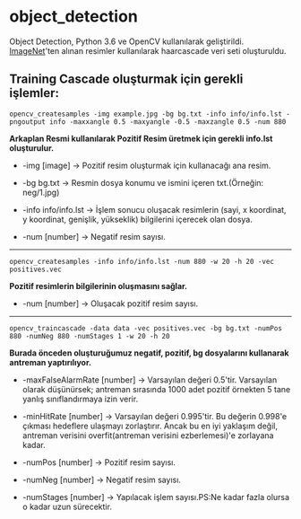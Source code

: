 # object_detection
Object Detection, Python 3.6 ve OpenCV kullanılarak geliştirildi. [ImageNet](http://www.image-net.org/synset?wnid=n04335693)'ten alınan resimler kullanılarak haarcascade veri seti oluşturuldu.

## Training Cascade oluşturmak için gerekli işlemler:

`opencv_createsamples -img example.jpg -bg bg.txt -info info/info.lst -pngoutput info -maxxangle 0.5 -maxyangle -0.5 -maxzangle 0.5 -num 880`

**Arkaplan Resmi kullanılarak Pozitif Resim üretmek için gerekli info.lst oluşturulur.**

* -img [image] -> Pozitif resim oluşturmak için kullanacağı ana resim.

* -bg bg.txt -> Resmin dosya konumu ve ismini içeren txt.(Örneğin: neg/1.jpg)

* -info info/info.lst -> İşlem sonucu oluşacak resimlerin (sayi, x koordinat, y koordinat, genişlik, yükseklik) bilgilerini içerecek olan dosya.

* -num [number] -> Negatif resim sayısı.

-----------------------------------------------------------------------------------------------

`opencv_createsamples -info info/info.lst -num 880 -w 20 -h 20 -vec positives.vec`

**Pozitif resimlerin bilgilerinin oluşmasını sağlar.**

* -num [number] -> Oluşacak pozitif resim sayısı.

-----------------------------------------------------------------------------------------------

`opencv_traincascade -data data -vec positives.vec -bg bg.txt -numPos 880 -numNeg 880 -numStages 1 -w 20 -h 20`

**Burada önceden oluşturuğumuz negatif, pozitif, bg dosyalarını kullanarak antreman yaptırılıyor.**
* -maxFalseAlarmRate [number] -> Varsayılan değeri 0.5'tir. Varsayılan olarak düşünürsek; antreman sırasında 1000 adet pozitif örnekten 5 tane yanlış sınıflandırmaya izin verir. 

* -minHitRate [number] -> Varsayılan değeri 0.995'tir. Bu değerin 0.998'e çıkması hedeflere ulaşmayı zorlaştırır. Ancak bu en iyi yaklaşım değil, antreman verisini overfit(antreman verisini ezberlemesi)'e zorlayana kadar.

* -numPos [number] -> Pozitif resim sayısı.

* -numNeg [number] -> Negatif resim sayısı.

* -numStages [number] -> Yapılacak işlem sayısı.PS:Ne kadar fazla olursa o kadar uzun sürecektir.
